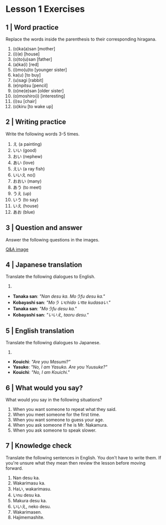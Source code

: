 # Lesson 1 Exercises

## 1 | Word practice

Replace the words inside the parenthesis to their corresponding hiragana.

1. (o)ka(a)san [mother]
2. (i)(e) [house]
3. (o)to(u)san [father]
4. (a)ka(i) [red]
5. (i)mo(u)to [younger sister]
6. ka(u) [to buy]
7. (u)sagi [rabbit]
8. (e)npitsu [pencil]
9. (o)ne(e)san [older sister]
10. (o)moshiro(i) [interesting]
11. (i)su [chair]
12. (o)kiru [to wake up]

## 2 | Writing practice

Write the following words 3-5 times.

1. え (a painting)
2. いい (good)
3. おい (nephew)
4. あい (love)
5. えい (a ray fish)
6. いいえ no()
7. おおい (many)
8. あう (to meet)
9. うえ (up)
10. いう (to say)
11. いえ (house)
12. あお (blue)

## 3 | Question and answer

Answer the following questions in the images.

[Q&A image](images/l1.jpg)

## 4 | Japanese translation

Translate the following dialogues to English.

1.

- **Tanaka san**: _"Nan desu ka. Moうfu desu ka."_
- **Kobayashi san**: _"Moう いchido いtte kudasaい."_
- **Tanaka san**: _"Moうfu desu ka."_
- **Kobayashi san**: _"いいえ, taoru desu."_

## 5 | English translation

Translate the following dialogues to Japanese.

1.

- **Kouichi**: _"Are you Masumi?"_
- **Yasuko**: _"No, I am Yasuko. Are you Yuusuke?"_
- **Kouichi**: _"No, I am Kouichi."_

## 6 | What would you say?

What would you say in the following situations?

1. When you want someone to repeat what they said.
2. When you meet someone for the first time.
3. When you want someone to guess your age.
4. When you ask someone if he is Mr. Nakamura.
5. When you ask someone to speak slower.

## 7 | Knowledge check

Translate the following sentences in English. You don't have to write them. If you're unsure what they mean then review the lesson before moving forward.

1. Nan desu ka.
2. Wakarimasu ka.
3. Haい, wakarimasu.
4. いnu desu ka.
5. Makura desu ka.
6. いいえ, neko desu.
7. Wakarimasen.
8. Hajimemashite.
